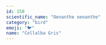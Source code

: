 ```yaml
---
id: 158
scientific_name: "Oenanthe oenanthe"
category: "bird"
emoji: "🐦"
name: "Collalba Gris"
---
```

